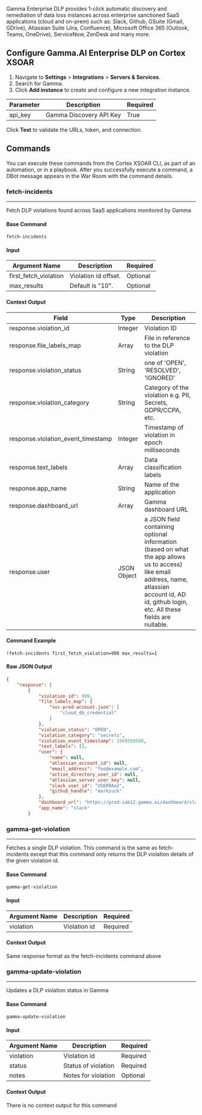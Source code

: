 Gamma Enterprise DLP provides 1-click automatic discovery and remediation of data loss instances
 across enterprise sanctioned SaaS applications (cloud and on-prem) such as: Slack, Github, GSuite (Gmail, GDrive), Atlassian Suite (Jira, Confluence), Microsoft Office 365 (Outlook, Teams, OneDrive), ServiceNow, ZenDesk and many more.

## Configure Gamma.AI Enterprise DLP on Cortex XSOAR

1. Navigate to **Settings** > **Integrations** > **Servers & Services**.
2. Search for Gamma.
3. Click **Add instance** to create and configure a new integration instance.

| **Parameter** | **Description** | **Required** |
| --- | --- | --- |
| api_key | Gamma Discovery API Key | True |

Click **Test** to validate the URLs, token, and connection.

## Commands
You can execute these commands from the Cortex XSOAR CLI, as part of an automation, or in a playbook.
After you successfully execute a command, a DBot message appears in the War Room with the command details.

### fetch-incidents
***
Fetch DLP violations found across SaaS applications monitored by Gamma 

#### Base Command

`fetch-incidents`
#### Input

| **Argument Name** | **Description** | **Required** |
| --- | --- | --- |
| first_fetch_violation | Violation id offset. | Optional | 
| max_results | Default is "10". | Optional | 


#### Context Output

| **Field** | **Type** | **Description** |
| --- | --- | --- |
| response.violation_id | Integer | Violation ID | 
| response.file_labels_map | Array | File in reference to the DLP violation | 
| response.violation_status | String | one of 'OPEN', 'RESOLVED', 'IGNORED' | 
| response.violation_category | String | Category of the violation e.g. PII, Secrets, GDPR/CCPA, etc. | 
| response.violation_event_timestamp | Integer | Timestamp of violation in epoch milliseconds | 
| response.text_labels | Array | Data classification labels |
| response.app_name | String | Name of the application |
| response.dashboard_url | Array | Gamma dashboard URL |
| response.user | JSON Object | a JSON field containing optional information (based on what the app allows us to access) like email address, name, atlassian account id, AD id, github login, etc. All these fields are nullable. |

#### Command Example
```!fetch-incidents first_fetch_violation=998 max_results=1```

#### Raw JSON Output
```json
{
    "response": [
        {
            "violation_id": 999,
            "file_labels_map": {
                "svc-prod-account.json": [
                    "cloud_db_credential"
                ]
            },
            "violation_status": "OPEN",
            "violation_category": "secrets",
            "violation_event_timestamp": 1569550580,
            "text_labels": [],
            "user": {
                "name": null,
                "atlassian_account_id": null,
                "email_address": "foo@example.com",
                "active_directory_user_id": null,
                "atlassian_server_user_key": null,
                "slack_user_id": "USER9Aa2",
                "github_handle": "markzuck"
            },
            "dashboard_url": "https://prod-iab12.gamma.ai/dashboard/slack/monitor/violationId/999",
            "app_name": "slack"
        }
```

### gamma-get-violation
***
Fetches a single DLP violation. This command is the same as fetch-incidents except that this
 command only returns the DLP violation details of the given violation id.  

#### Base Command

`gamma-get-violation`

#### Input

| **Argument Name** | **Description** | **Required** |
| --- | --- | --- |
| violation | Violation id | Required | 


#### Context Output
Same response format as the fetch-incidents command above

### gamma-update-violation
***
Updates a DLP violation status in Gamma  

#### Base Command

`gamma-update-violation`

#### Input

| **Argument Name** | **Description** | **Required** |
| --- | --- | --- |
| violation | Violation id | Required | 
| status | Status of violation | Required |
| notes | Notes for violation | Optional | 


#### Context Output
There is no context output for this command